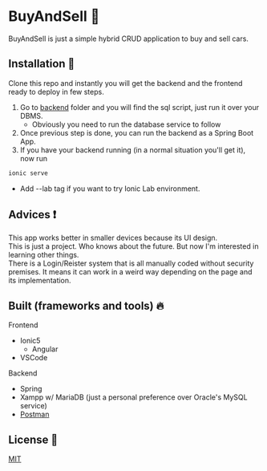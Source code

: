 # BuyAndSell :car:

BuyAndSell is just a simple hybrid CRUD application to buy and sell cars.

## Installation :wrench:

Clone this repo and instantly you will get the backend and the frontend ready to deploy in few steps.

1. Go to [backend](https://github.com/Nxssie/buyAndSell/tree/master/backend) folder and you will find the sql script, just run it over your DBMS.
    * Obviously you need to run the database service to follow
2. Once previous step is done, you can run the backend as a Spring Boot App.
3. If you have your backend running (in a normal situation you'll get it), now run
```bash
ionic serve
```

* Add --lab tag if you want to try Ionic Lab environment.

## Advices :exclamation:

This app works better in smaller devices because its UI design. <br>
This is just a project. Who knows about the future. But now I'm interested in learning other things. <br>
There is a Login/Reister system that is all manually coded without security premises. It means it can work in a weird way depending on the page and its implementation.

## Built (frameworks and tools) :fire:
Frontend 
* Ionic5
    * Angular
* VSCode

Backend
* Spring
* Xampp w/ MariaDB (just a personal preference over Oracle's MySQL service)
* [Postman](https://documenter.getpostman.com/view/13039694/TVRkaTWY)

## License :newspaper:
[MIT](https://choosealicense.com/licenses/mit/)